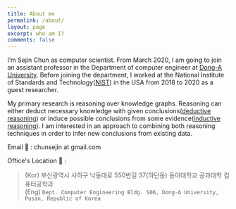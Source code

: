 ```yaml
---
title: About me
permalink: /about/
layout: page
excerpt: who am I? 
comments: false
---
```


I’m Sejin Chun as computer scientist. From March 2020, I am going to join an assistant professor in the Department of computer engineer at [Dong-A University](https://computer.donga.ac.kr/sites/computer/index.do). Before joining the department, I worked at the National Institute of Standards and Technology([NIST](https://www.nist.gov/)) in the USA from 2018 to 2020 as a guest researcher.

My primary research is reasoning over knowledge graphs. Reasoning can either deduct necessary knowledge with given conclusions([deductive reasoning](https://en.wikipedia.org/wiki/Deductive_reasoning)) or induce possible conclusions from some evidence([inductive reasoning](https://en.wikipedia.org/wiki/Inductive_reasoning)).
I am interested in an approach to combining both reasoning techniques in order to infer new conclusions from existing data. 

Email 📧 : chunsejin at gmail.com

Office's Location 🏢 :
> (Kor) 부산광역시 사하구 낙동대로 550번길 37(하단동) 동아대학교 공과대학 컴퓨터공학과  
> (Eng) `Dept. Computer Engineering Bldg. S06, Dong-A University, Pusan, Republic of Korea`